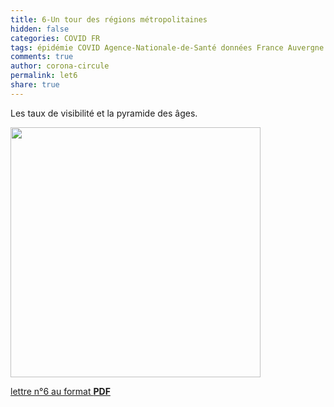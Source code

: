 ```yaml
---
title: 6-Un tour des régions métropolitaines
hidden: false
categories: COVID FR
tags: épidémie COVID Agence-Nationale-de-Santé données France Auvergne Bourgogne Bretagne Centre Corse Est Normandie Aquitaine Occitanie Loire Provence âge hôpital
comments: true
author: corona-circule
permalink: let6
share: true
---
```


<link rel="stylesheet" href="../assets/css/style.css">

Les taux de visibilité et la pyramide des âges. <br/>


<img src='/lettres/images/img-06.png' width='400px'/>

[lettre n°6 au format __PDF__](/lettres/resources/pdf/lettre-06.pdf)
